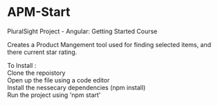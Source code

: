 # APM-Start
 PluralSight Project - Angular: Getting Started Course

Creates a Product Mangement tool used for finding selected items, and there current star rating.  

To Install :  <br>
Clone the repoistory <br>
Open up the file using a code editor <br>
Install the nessecary dependencies (npm install) <br>
Run the project using 'npm start' 

